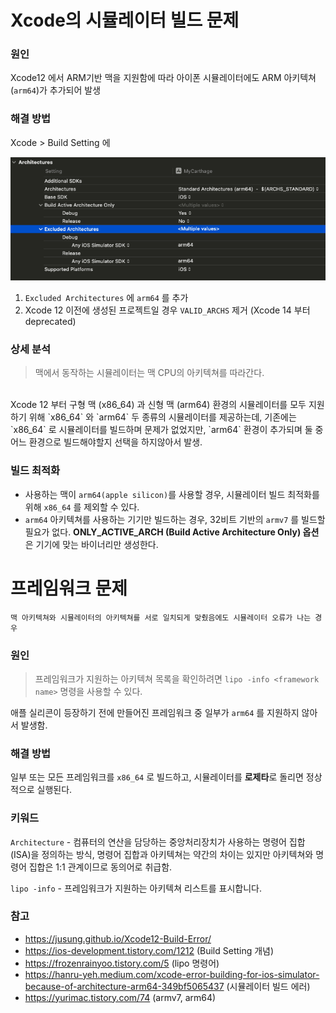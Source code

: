 # Xcode의 시뮬레이터 빌드 문제

### 원인
Xcode12 에서 ARM기반 맥을 지원함에 따라 아이폰 시뮬레이터에도 ARM 아키텍쳐(`arm64`)가 추가되어 발생

### 해결 방법
Xcode > Build Setting 에

![Xcode 아키텍쳐 설정](../Resource/Image/IOS/IOS_XcodeSettings1.png)

1. `Excluded Architectures` 에 `arm64` 를 추가
2. Xcode 12 이전에 생성된 프로젝트일 경우 `VALID_ARCHS` 제거 (Xcode 14 부터 deprecated)


### 상세 분석
> 맥에서 동작하는 시뮬레이터는 맥 CPU의 아키텍쳐를 따라간다.

</br>
Xcode 12 부터 구형 맥 (x86_64) 과 신형 맥 (arm64) 환경의 시뮬레이터를 모두 지원하기 위해 `x86_64` 와 `arm64` 두 종류의 시뮬레이터를 제공하는데,
기존에는 `x86_64` 로 시뮬레이터를 빌드하며 문제가 없었지만, `arm64` 환경이 추가되며 둘 중 어느 환경으로 빌드해야할지 선택을 하지않아서 발생.

</br>


### 빌드 최적화
- 사용하는 맥이 `arm64(apple silicon)`를 사용할 경우, 시뮬레이터 빌드 최적화를 위해 `x86_64` 를 제외할 수 있다.
- `arm64` 아키텍쳐를 사용하는 기기만 빌드하는 경우, 32비트 기반의 `armv7` 를 빌드할 필요가 없다. **ONLY_ACTIVE_ARCH (Build Active Architecture Only) 옵션**은 기기에 맞는 바이너리만 생성한다.

# 프레임워크 문제
`맥 아키텍쳐와 시뮬레이터의 아키텍쳐를 서로 일치되게 맞췄음에도 시뮬레이터 오류가 나는 경우`
### 원인
> 프레임워크가 지원하는 아키텍쳐 목록을 확인하려면 `lipo -info <framework name>` 명령을 사용할 수 있다.

애플 실리콘이 등장하기 전에 만들어진 프레임워크 중 일부가 `arm64` 를 지원하지 않아서 발생함.

### 해결 방법
일부 또는 모든 프레임워크를 `x86_64` 로 빌드하고, 시뮬레이터를 **로제타**로 돌리면 정상적으로 실행된다.


### 키워드
`Architecture` - 컴퓨터의 연산을 담당하는 중앙처리장치가 사용하는 명령어 집합(ISA)을 정의하는 방식, 명령어 집합과 아키텍쳐는 약간의 차이는 있지만 아키텍쳐와 명령어 집합은 1:1 관계이므로 동의어로 취급함.

`lipo -info` - 프레임워크가 지원하는 아키텍쳐 리스트를 표시합니다.

### 참고
- https://jusung.github.io/Xcode12-Build-Error/
- https://ios-development.tistory.com/1212 (Build Setting 개념)
- https://frozenrainyoo.tistory.com/5 (lipo 명령어)
- https://hanru-yeh.medium.com/xcode-error-building-for-ios-simulator-because-of-architecture-arm64-349bf5065437 (시뮬레이터 빌드 에러)
- https://yurimac.tistory.com/74 (armv7, arm64)